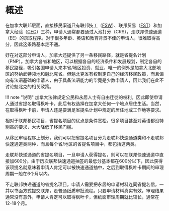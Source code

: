 # 概述

在加拿大联邦层面，直接移民渠道只有联邦技工（[FSW](https://www.canada.ca/en/immigration-refugees-citizenship/services/immigrate-canada/express-entry/eligibility/federal-skilled-workers.html)）、联邦贸易（[FST](https://www.canada.ca/en/immigration-refugees-citizenship/services/immigrate-canada/express-entry/eligibility/skilled-trades.html)）和加拿大经验（[CEC](https://www.canada.ca/en/immigration-refugees-citizenship/services/immigrate-canada/express-entry/eligibility/canadian-experience-class.html)）三种，申请人通常都要通过入池打分（CRS），走联邦快速通道（EE）的录取程序。对于很多年龄、英语和教育背景不佳的申请人，很难取得高分，因此这条路基本走不通。

好在对这部分申请人，加拿大还提供了另一条移民路径，就是省提名计划（PNP）。加拿大各省和地区，可以根据各自的经济条件和发展规划，制定各自的移民路径，吸引各国申请人来本省/地区投资、就业，唯一的例外是加拿大北部地区的努纳武特领地和魁北克省。但魁北克省有权制定自己的经济移民政策，而且偏向有法语基础的申请人，由于具备法语能力的毕竟是少数申请人，因此我们在此不讨论魁北克的相关政策。

!!! note "说明"
    加拿大法律规定公民和永居人士有自由迁徙的权利，因此即使申请人通过省提名取得枫叶卡，此后有权选择在加拿大任何一个地点居住生活。当然，在取得枫叶卡前，申请人还是要满足省提名计划中规定的居住地或工作地等要求。

相对于联邦移民项目，省提名项目的优点是条件宽松，很多项目甚至对英语都没特别高的要求，大大降低了移民门槛。

从移民审理程序上划分，我们可以把省提名项目分为走联邦快速通道类和不走联邦快速通道类两种，而且每个省/地区的省提名项目中，都包括这两类。

走联邦快递通道的省提名项目，一旦申请人获得提名，则可以在联邦快速通道中直接加600分。由于历次联邦快速通道抽签的最低分基本都在600分以下，因此获得该项提名就意味着申请人肯定可以被快速通道抽中，之后到取得枫叶卡期间的审理周期一般在6个月以内。

不走联邦快递通道的省提名项目，申请人需要把永居的申请材料连同省提名信，一并以书面方式提交联邦，走普通纸质审批流程。只要申请材料真实有效，审理结果通常没有意外，申请人肯定可以取得枫叶卡，但纸面审理周期就比较长，通常在12-18个月。

